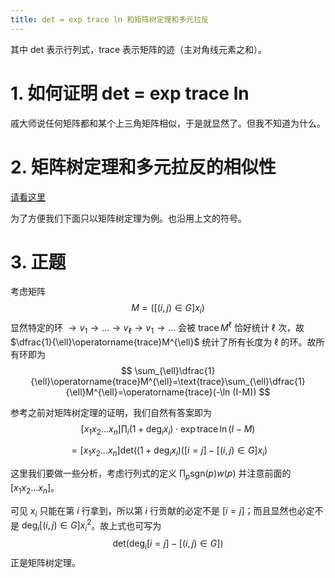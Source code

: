 ```yaml
---
title: det = exp trace ln 和矩阵树定理和多元拉反
---
```


其中 det 表示行列式，trace 表示矩阵的迹（主对角线元素之和）。

# 1. 如何证明 det = exp trace ln

戚大师说任何矩阵都和某个上三角矩阵相似，于是就显然了。但我不知道为什么。

# 2. 矩阵树定理和多元拉反的相似性

[请看这里](https://xyix.gitee.io/posts/?page=1&postname=multi-lagrange-inv)

为了方便我们下面只以矩阵树定理为例。也沿用上文的符号。

# 3. 正题

考虑矩阵
$$
M=\left([(i,j)\in G\right]x_i)
$$
显然特定的环 $\rightarrow v_1\rightarrow\ldots\rightarrow v_{\ell}\rightarrow v_1\rightarrow\ldots$ 会被 $\operatorname{trace}M^{\ell}$ 恰好统计 $\ell$ 次，故 $\dfrac{1}{\ell}\operatorname{trace}M^{\ell}$ 统计了所有长度为 $\ell$ 的环。故所有环即为
$$
\sum_{\ell}\dfrac{1}{\ell}\operatorname{trace}M^{\ell}=\text{trace}\sum_{\ell}\dfrac{1}{\ell}M^{\ell}=\operatorname{trace}(-\ln (I-M))
$$

参考之前对矩阵树定理的证明，我们自然有答案即为
$$
[x_1x_2...x_n]\prod_i(1+\text{deg}_ix_i)\cdot\operatorname{exp}\operatorname{trace}\ln(I-M)
$$

$$
=[x_1x_2...x_n]\text{det}((1+\text{deg}_ix_i)([i=j]-[(i,j)\in G]x_i)
$$

这里我们要做一些分析，考虑行列式的定义 $\prod_p\text{sgn}(p)w(p)$ 并注意前面的 $[x_1x_2...x_n]$。

可见 $x_i$ 只能在第 $i$ 行拿到，所以第 $i$ 行贡献的必定不是 $[i=j]$；而且显然也必定不是 $\text{deg}_i[(i,j)\in G]x^2_i$。故上式也可写为
$$
\text{det}(\text{deg}_i[i=j]-[(i,j)\in G])
$$
正是矩阵树定理。